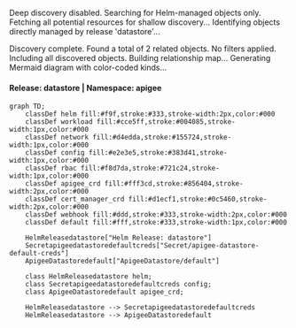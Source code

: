 Deep discovery disabled. Searching for Helm-managed objects only.
Fetching all potential resources for shallow discovery...
Identifying objects directly managed by release 'datastore'...

Discovery complete. Found a total of 2 related objects.
No filters applied. Including all discovered objects.
Building relationship map...
Generating Mermaid diagram with color-coded kinds...

#### Release: datastore | Namespace: apigee
```mermaid
graph TD;
    classDef helm fill:#f9f,stroke:#333,stroke-width:2px,color:#000
    classDef workload fill:#cce5ff,stroke:#004085,stroke-width:1px,color:#000
    classDef network fill:#d4edda,stroke:#155724,stroke-width:1px,color:#000
    classDef config fill:#e2e3e5,stroke:#383d41,stroke-width:1px,color:#000
    classDef rbac fill:#f8d7da,stroke:#721c24,stroke-width:1px,color:#000
    classDef apigee_crd fill:#fff3cd,stroke:#856404,stroke-width:2px,color:#000
    classDef cert_manager_crd fill:#d1ecf1,stroke:#0c5460,stroke-width:2px,color:#000
    classDef webhook fill:#ddd,stroke:#333,stroke-width:2px,color:#000
    classDef default fill:#fff,stroke:#333,stroke-width:1px,color:#000

    HelmReleasedatastore["Helm Release: datastore"]
    Secretapigeedatastoredefaultcreds["Secret/apigee-datastore-default-creds"]
    ApigeeDatastoredefault["ApigeeDatastore/default"]

    class HelmReleasedatastore helm;
    class Secretapigeedatastoredefaultcreds config;
    class ApigeeDatastoredefault apigee_crd;

    HelmReleasedatastore --> Secretapigeedatastoredefaultcreds
    HelmReleasedatastore --> ApigeeDatastoredefault
```
